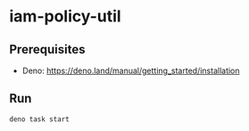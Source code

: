 # iam-policy-util

## Prerequisites

- Deno: <https://deno.land/manual/getting_started/installation>

## Run

```
deno task start
```
